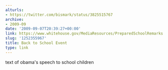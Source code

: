 ```yaml
---
alturls:
- https://twitter.com/bismark/status/3825515767
archive:
- 2009-09
date: '2009-09-07T20:39:27+00:00'
link: https://www.whitehouse.gov/MediaResources/PreparedSchoolRemarks
slug: '1252355967'
title: Back to School Event
type: link
---
```


text of obama's speech to school children


